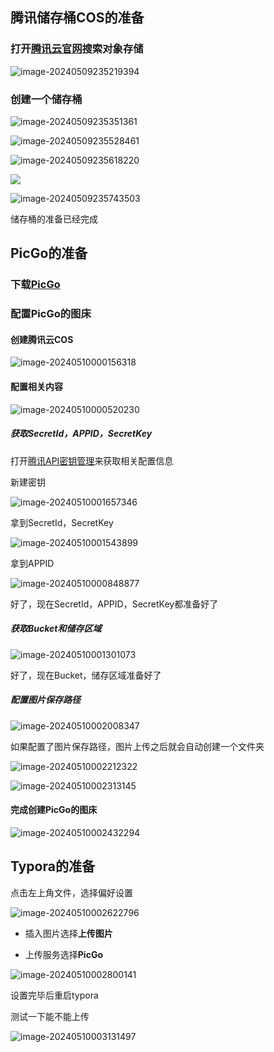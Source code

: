 ## 腾讯储存桶COS的准备

### 打开[腾讯云官网](https://cloud.tencent.com/)搜索对象存储

![image-20240509235219394](https://bing-wu-doc-1318477772.cos.ap-nanjing.myqcloud.com/typora/image-20240509235219394.png?imageSlim)

### 创建一个储存桶

![image-20240509235351361](https://bing-wu-doc-1318477772.cos.ap-nanjing.myqcloud.com/typora/image-20240509235351361.png?imageSlim)

![image-20240509235528461](https://bing-wu-doc-1318477772.cos.ap-nanjing.myqcloud.com/typora/image-20240509235528461.png?imageSlim)

![image-20240509235618220](https://bing-wu-doc-1318477772.cos.ap-nanjing.myqcloud.com/typora/image-20240509235618220.png?imageSlim)

![](https://bing-wu-doc-1318477772.cos.ap-nanjing.myqcloud.com/typora/image-20240509235618220.png?imageSlim)

![image-20240509235743503](https://bing-wu-doc-1318477772.cos.ap-nanjing.myqcloud.com/typora/image-20240509235743503.png?imageSlim)

储存桶的准备已经完成

## PicGo的准备

### 下载[PicGo](https://molunerfinn.com/PicGo/)

### 配置PicGo的图床

#### 创建腾讯云COS

![image-20240510000156318](https://bing-wu-doc-1318477772.cos.ap-nanjing.myqcloud.com/typora/image-20240510000156318.png?imageSlim)

#### 配置相关内容

![image-20240510000520230](https://bing-wu-doc-1318477772.cos.ap-nanjing.myqcloud.com/typora/image-20240510000520230.png?imageSlim)

##### 获取SecretId，APPID，SecretKey

打开[腾讯API密钥管理](https://console.cloud.tencent.com/capi)来获取相关配置信息

新建密钥

![image-20240510001657346](https://bing-wu-doc-1318477772.cos.ap-nanjing.myqcloud.com/typora/image-20240510001657346.png?imageSlim)

拿到SecretId，SecretKey

![image-20240510001543899](https://bing-wu-doc-1318477772.cos.ap-nanjing.myqcloud.com/typora/image-20240510001543899.png?imageSlim)

拿到APPID

![image-20240510000848877](https://bing-wu-doc-1318477772.cos.ap-nanjing.myqcloud.com/typora/image-20240510000848877.png?imageSlim)

好了，现在SecretId，APPID，SecretKey都准备好了

##### 获取Bucket和储存区域

![image-20240510001301073](https://bing-wu-doc-1318477772.cos.ap-nanjing.myqcloud.com/typora/image-20240510001301073.png?imageSlim)

好了，现在Bucket，储存区域准备好了

##### 配置图片保存路径

![image-20240510002008347](https://bing-wu-doc-1318477772.cos.ap-nanjing.myqcloud.com/typora/image-20240510002008347.png?imageSlim)

如果配置了图片保存路径，图片上传之后就会自动创建一个文件夹

![image-20240510002212322](https://bing-wu-doc-1318477772.cos.ap-nanjing.myqcloud.com/typora/image-20240510002212322.png?imageSlim)

![image-20240510002313145](https://bing-wu-doc-1318477772.cos.ap-nanjing.myqcloud.com/typora/image-20240510002313145.png?imageSlim)

#### 完成创建PicGo的图床

![image-20240510002432294](https://bing-wu-doc-1318477772.cos.ap-nanjing.myqcloud.com/typora/image-20240510002432294.png?imageSlim)

## Typora的准备

点击左上角文件，选择偏好设置

![image-20240510002622796](https://bing-wu-doc-1318477772.cos.ap-nanjing.myqcloud.com/typora/image-20240510002622796.png?imageSlim)

- 插入图片选择**上传图片**

- 上传服务选择**PicGo**

![image-20240510002800141](https://bing-wu-doc-1318477772.cos.ap-nanjing.myqcloud.com/typora/image-20240510002800141.png?imageSlim)

设置完毕后重启typora

测试一下能不能上传

![image-20240510003131497](https://bing-wu-doc-1318477772.cos.ap-nanjing.myqcloud.com/typora/image-20240510003131497.png?imageSlim)

